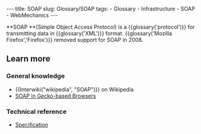 --- title: SOAP slug: Glossary/SOAP tags: - Glossary - Infrastructure - SOAP - WebMechanics ---

**SOAP **(Simple Object Access Protocol) is a {{glossary('protocol')}} for transmitting data in {{glossary('XML')}} format. {{glossary('Mozilla Firefox','Firefox')}} removed support for SOAP in 2008.

Learn more
----------

### General knowledge

-   {{Interwiki("wikipedia", "SOAP")}} on Wikipedia
-   [SOAP in Gecko-based Browsers](/en-US/docs/SOAP_in_Gecko-based_Browsers)

### Technical reference

-   [Specification](https://www.w3.org/TR/soap12-part1/)
